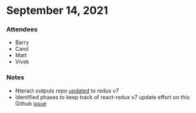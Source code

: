 # September 14, 2021

### Attendees

* Barry
* Carol
* Matt
* Vivek

### Notes

- Nteract outputs repo [updated](https://github.com/nteract/outputs/pull/82) to redux v7
- Identified phases to keep track of react-redux v7 update effort on this Github [issue](https://github.com/nteract/nteract/issues/5588)
